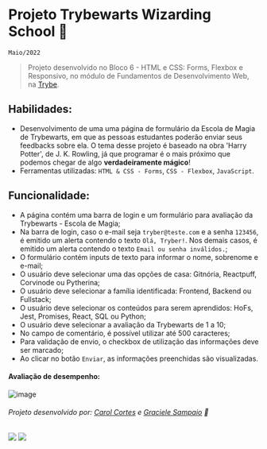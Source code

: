 # Projeto Trybewarts Wizarding School :mage:
``Maio/2022``

> Projeto desenvolvido no Bloco 6 - HTML e CSS: Forms, Flexbox e Responsivo, no módulo de Fundamentos de Desenvolvimento Web, na [Trybe](https://www.betrybe.com/).

## Habilidades:
 - Desenvolvimento de uma uma página de formulário da Escola de Magia de Trybewarts, em que as pessoas estudantes poderão enviar seus feedbacks sobre ela. O tema desse projeto é baseado na obra 'Harry Potter', de J. K. Rowling, já que programar é o mais próximo que podemos chegar de algo **verdadeiramente mágico**!
 - Ferramentas utilizadas: ``HTML & CSS - Forms``, ``CSS - Flexbox``, ``JavaScript``.
 
 
 ## Funcionalidade:
  - A página contém uma barra de login e um formulário para avaliação da Trybewarts - Escola de Magia;
  - Na barra de login, caso o e-mail seja ``tryber@teste.com`` e a senha ``123456``, é emitido um alerta contendo o texto ``Olá, Tryber!``. Nos demais casos, é emitido um alerta contendo o texto ``Email ou senha inválidos.``;
  - O formulário contém inputs de texto para informar o nome, sobrenome e e-mail;
  - O usuário deve selecionar uma das opções de casa: Gitnória, Reactpuff, Corvinode ou Pytherina;
  - O usuário deve selecionar a família identificada: Frontend, Backend ou Fullstack;
  - O usuário deve selecionar os conteúdos para serem aprendidos: HoFs, Jest, Promises, React, SQL ou Python;
  - O usuário deve selecionar a avaliação da Trybewarts de 1 a 10;
  - No campo de comentário, é possível utilizar até 500 caracteres;
  - Para validação de envio, o checkbox de utilização das informações deve ser marcado;
  - Ao clicar no botão ``Enviar``, as informações preenchidas são visualizadas.

 #### Avaliação de desempenho:
 
![image](https://user-images.githubusercontent.com/98475840/203175150-5ba8234a-d2e1-4396-b0b7-69df9c03785b.png)

###### Projeto desenvolvido por: [Carol Cortes](https://github.com/carolcortes) e [Graciele Sampaio](https://github.com/graciele-sampaio) :rocket:

  <a href = "mailto:caroline.ocortes@gmail.com"><img src="https://img.shields.io/badge/-Gmail-%23333?style=for-the-badge&logo=gmail&logoColor=white" target="_blank"></a>
  <a href="https://www.linkedin.com/in/carolinecortess/" target="_blank"><img src="https://img.shields.io/badge/-LinkedIn-%230077B5?style=for-the-badge&logo=linkedin&logoColor=white"></a>
